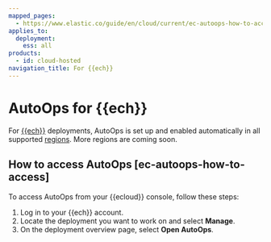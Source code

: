 ```yaml
---
mapped_pages:
  - https://www.elastic.co/guide/en/cloud/current/ec-autoops-how-to-access.html
applies_to:
  deployment:
    ess: all
products:
  - id: cloud-hosted
navigation_title: For {{ech}}
---
```


# AutoOps for {{ech}}

For [{{ech}}](/deploy-manage/deploy/elastic-cloud/cloud-hosted.md) deployments, AutoOps is set up and enabled automatically in all supported [regions](ec-autoops-regions.md#autoops-for-ech-regions). More regions are coming soon. 

## How to access AutoOps [ec-autoops-how-to-access]

To access AutoOps from your {{ecloud}} console, follow these steps:

1. Log in to your {{ech}} account.
2. Locate the deployment you want to work on and select **Manage**.
4. On the deployment overview page, select **Open AutoOps**.
